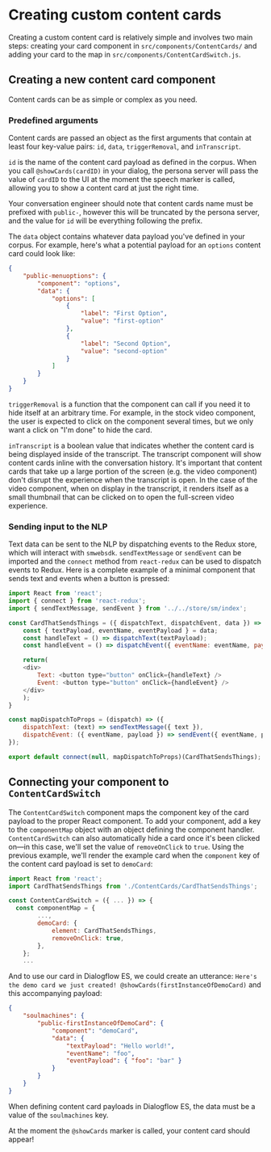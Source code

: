 # Creating custom content cards

Creating a custom content card is relatively simple and involves two main steps: creating your card component in `src/components/ContentCards/` and adding your card to the map in `src/components/ContentCardSwitch.js`. 

## Creating a new content card component

Content cards can be as simple or complex as you need. 

### Predefined arguments

Content cards are passed an object as the first arguments that contain at least four key-value pairs: `id`, `data`, `triggerRemoval`, and `inTranscript`.

`id` is the name of the content card payload as defined in the corpus. When you call `@showCards(cardID)` in your dialog, the persona server will pass the value of `cardID` to the UI at the moment the speech marker is called, allowing you to show a content card at just the right time. 

Your conversation engineer should note that content cards name must be prefixed with `public-`, however this will be truncated by the persona server, and the value for `id` will be everything following the prefix. 

The `data` object contains whatever data payload you've defined in your corpus. For example, here's what a potential payload for an `options` content card could look like:
```json
{
	"public-menuoptions": {
		"component": "options",
		"data": {
			"options": [
				{
					"label": "First Option",
					"value": "first-option"
				},
				{
					"label": "Second Option",
					"value": "second-option"
				}
			]
		}
	}
}
```

`triggerRemoval` is a function that the component can call if you need it to hide itself at an arbitrary time. For example, in the stock video component, the user is expected to click on the component several times, but we only want a click on "I'm done" to hide the card.

`inTranscript` is a boolean value that indicates whether the content card is being displayed inside of the transcript. The transcript component will show content cards inline with the conversation history. It's important that content cards that take up a large portion of the screen (e.g. the video component) don't disrupt the experience when the transcript is open. In the case of the video component, when on display in the transcript, it renders itself as a small thumbnail that can be clicked on to open the full-screen video experience. 

### Sending input to the NLP

Text data can be sent to the NLP by dispatching events to the Redux store, which will interact with `smwebsdk`. `sendTextMessage` or `sendEvent` can be imported and the `connect` method from `react-redux` can be used to dispatch events to Redux. Here is a complete example of a minimal component that sends text and events when a button is pressed:

```js
import React from 'react';
import { connect } from 'react-redux';
import { sendTextMessage, sendEvent } from '../../store/sm/index';

const CardThatSendsThings = ({ dispatchText, dispatchEvent, data }) => {
	const { textPayload, eventName, eventPayload } = data;
	const handleText = () => dispatchText(textPayload);
	const handleEvent = () => dispatchEvent({ eventName: eventName, payload: eventPayload });

	return(
	<div>
		Text: <button type="button" onClick={handleText} />
		Event: <button type="button" onClick={handleEvent} />
	</div>
	);
}

const mapDispatchToProps = (dispatch) => ({
	dispatchText: (text) => sendTextMessage({ text }),
	dispatchEvent: ({ eventName, payload }) => sendEvent({ eventName, payload }),
});

export default connect(null, mapDispatchToProps)(CardThatSendsThings);
```

## Connecting your component to `ContentCardSwitch`

The `ContentCardSwitch` component maps the component key of the card payload to the proper React component. To add your component, add a key to the `componentMap` object with an object defining the component handler. `ContentCardSwitch` can also automatically hide a card once it's been clicked on—in this case, we'll set the value of `removeOnClick` to `true`. Using the previous example, we'll render the example card when the `component` key of the content card payload is set to `demoCard`:

```js
import React from 'react';
import CardThatSendsThings from './ContentCards/CardThatSendsThings';

const ContentCardSwitch = ({ ... }) => {
  const componentMap = {
		...,
		demoCard: {
			element: CardThatSendsThings,
			removeOnClick: true,
		},
	};
	...
```

And to use our card in Dialogflow ES, we could create an utterance: `Here's the demo card we just created! @showCards(firstInstanceOfDemoCard)` and this accompanying payload:

```json
{
	"soulmachines": {
		"public-firstInstanceOfDemoCard": {
			"component": "demoCard",
			"data": {
				"textPayload": "Hello world!",
				"eventName": "foo",
				"eventPayload": { "foo": "bar" }
			}
		}
	}
}
```
When defining content card payloads in Dialogflow ES, the data must be a value of the `soulmachines` key.

At the moment the `@showCards` marker is called, your content card should appear!